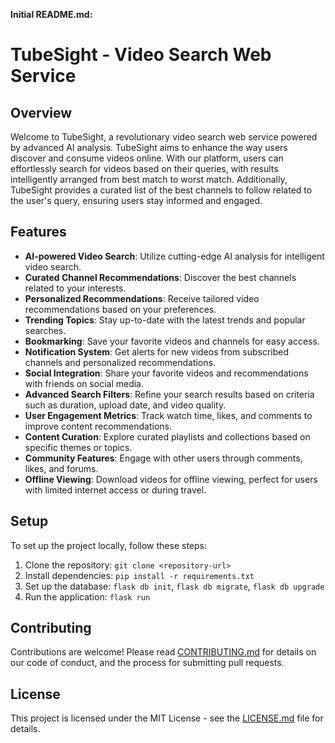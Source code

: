 **Initial README.md:**

# TubeSight - Video Search Web Service

## Overview

Welcome to TubeSight, a revolutionary video search web service powered by advanced AI analysis. TubeSight aims to enhance the way users discover and consume videos online. With our platform, users can effortlessly search for videos based on their queries, with results intelligently arranged from best match to worst match. Additionally, TubeSight provides a curated list of the best channels to follow related to the user's query, ensuring users stay informed and engaged.

## Features

- **AI-powered Video Search**: Utilize cutting-edge AI analysis for intelligent video search.
- **Curated Channel Recommendations**: Discover the best channels related to your interests.
- **Personalized Recommendations**: Receive tailored video recommendations based on your preferences.
- **Trending Topics**: Stay up-to-date with the latest trends and popular searches.
- **Bookmarking**: Save your favorite videos and channels for easy access.
- **Notification System**: Get alerts for new videos from subscribed channels and personalized recommendations.
- **Social Integration**: Share your favorite videos and recommendations with friends on social media.
- **Advanced Search Filters**: Refine your search results based on criteria such as duration, upload date, and video quality.
- **User Engagement Metrics**: Track watch time, likes, and comments to improve content recommendations.
- **Content Curation**: Explore curated playlists and collections based on specific themes or topics.
- **Community Features**: Engage with other users through comments, likes, and forums.
- **Offline Viewing**: Download videos for offline viewing, perfect for users with limited internet access or during travel.

## Setup

To set up the project locally, follow these steps:

1. Clone the repository: `git clone <repository-url>`
2. Install dependencies: `pip install -r requirements.txt`
3. Set up the database: `flask db init`, `flask db migrate`, `flask db upgrade`
4. Run the application: `flask run`

## Contributing

Contributions are welcome! Please read [CONTRIBUTING.md](CONTRIBUTING.md) for details on our code of conduct, and the process for submitting pull requests.

## License

This project is licensed under the MIT License - see the [LICENSE.md](LICENSE.md) file for details.
